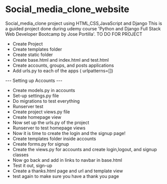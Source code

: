 # Social_media_clone_website
Social_media_clone project using HTML,CSS,JavaScript and Django
This is a guided project done during udemy course 'Python and Django Full Stack Web Developer Bootcamp by Jose Portilla'.
TO DO FOR PROJECT

* Create Project
* Create templates folder
* Create static folder
* Create base.html and index.html and test.html
* Create accounts, groups, and posts applications
* Add urls.py to each of the apps ( urlpatterns=[])

--- Setting up Accounts ---
* Create models.py in accounts
* Set-up settings.py file
* Do migrations to test everything
* Runserver test
* Create project views.py file
* Create homepage view
* Now set up the urls.py of the project
* Runserver to test homepage views
* Now it is time to create the login and the signup page!
* Create templates folder inside accounts
* Create forms.py for signup
* Create the views.py for accounts and create login,logout, and signup classes
* Now go back and add in links to navbar in base.html
* Test it out, sign-up
* Create a thanks.html page and url and template view
* test again to make sure you have a thank you page
